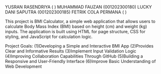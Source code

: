 YUSRAN RASENDRIYA ( )
MUHAMMAD FAUZAN (001202300180)
LUCKY DANI SAPUTRA (001202300185)
FETRIK COLA PERMANA ( )

This project is BMI Calculator, a simple web application that allows users to calculate Body Mass Index (BMI) based on height (cm) and weight (kg) inputs. The application is built using HTML for page structure, CSS for styling, and JavaScript for calculation logic.

Project Goals:
(1)Developing a Simple and Interactive BMI App
(2)Provides Clear and Informative Results
(3)Implement Input Validation Logic
(4)Improving Collaboration Capabilities Through GitHub
(5)Building a Responsive and User-Friendly Interface
(6)Improve Basic Understanding of Web Development
